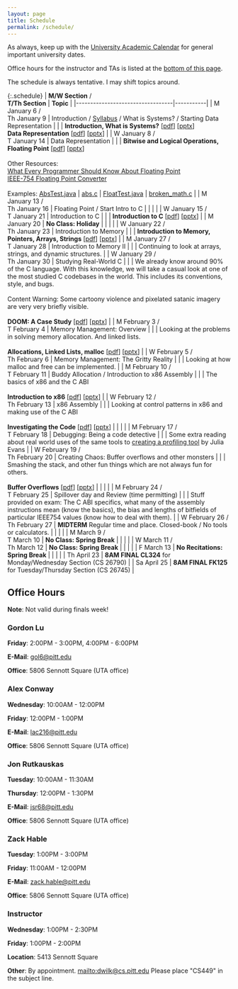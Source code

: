 ```yaml
---
layout: page
title: Schedule
permalink: /schedule/
---
```


As always, keep up with the [University Academic Calendar](https://www.provost.pitt.edu/students/academic-calendar) for general important university dates.

Office hours for the instructor and TAs is listed at the [bottom of this page](#office-hours).

The schedule is always tentative. I may shift topics around.

{:.schedule}
| **M/W Section** /<br> **T/Th Section** | **Topic** |
|----------------------------------|-----------|
| M January    6 /<br> Th January 9 | Introduction / [Syllabus]({{site.baseurl}}/syllabus) / What is Systems? / Starting Data Representation |
|              | **Introduction, What is Systems?** [[pdf]({{site.baseurl}}/slides/01_CS449_Introduction.pdf)] [[pptx]({{site.baseurl}}/slides/01_CS449_Introduction.pptx)]<br>**Data Representation** [[pdf]({{site.baseurl}}/slides/02_CS449_Data-Representation.pdf)] [[pptx]({{site.baseurl}}/slides/02_CS449_Data-Representation.pptx)] |
| W January    8 /<br> T January 14 | Data Representation |
|              | **Bitwise and Logical Operations, Floating Point** [[pdf]({{site.baseurl}}/slides/03_CS449_Data-Representation-II.pdf)] [[pptx]({{site.baseurl}}/slides/03_CS449_Data-Representation-II.pptx)]<br><br>Other Resources: <br>[What Every Programmer Should Know About Floating Point](https://floating-point-gui.de/basic/)<br>[IEEE-754 Floating Point Converter](https://www.h-schmidt.net/FloatConverter/)<br><br>Examples: [AbsTest.java]({{site.baseurl}}/examples/data-representation/AbsTest.java) \| [abs.c]({{site.baseurl}}/examples/data-representation/abs.c) \| [FloatTest.java]({{site.baseurl}}/examples/data-representation/FloatTest.java) \| [broken_math.c]({{site.baseurl}}/examples/data-representation/broken_math.c) |
| M January    13 /<br> Th January 16 | Floating Point / Start Intro to C |
|              | |
| W January    15 /<br> T January 21 | Introduction to C |
|              | **Introduction to C** [[pdf]({{site.baseurl}}/slides/04_CS449_Introduction-to-C.pdf)] [[pptx]({{site.baseurl}}/slides/04_CS449_Introduction-to-C.pptx)] |
| M January    20 | **No Class: Holiday** |
| | |
| W January    22 /<br> Th January 23 | Introduction to Memory |
|              | **Introduction to Memory, Pointers, Arrays, Strings** [[pdf]({{site.baseurl}}/slides/05_CS449_Introduction-to-Memory.pdf)] [[pptx]({{site.baseurl}}/slides/05_CS449_Introduction-to-Memory.pptx)] |
| M January    27 /<br> T January 28 | Introduction to Memory II |
|              | Continuing to look at arrays, strings, and dynamic structures. |
| W January    29 /<br> Th January 30 | Studying Real-World C |
|              | We already know around 90% of the C language. With this knowledge, we will take a casual look at one of the most studied C codebases in the world. This includes its conventions, style, and bugs.<br><br>Content Warning: Some cartoony violence and pixelated satanic imagery are very very briefly visible.<br><br>**DOOM: A Case Study** [[pdf]({{site.baseurl}}/slides/055_CS449_DOOM-A-Case-Study.pdf)] [[pptx]({{site.baseurl}}/slides/055_CS449_DOOM-A-Case-Study.pptx)] |
| M February   3 /<br> T February 4 | Memory Management: Overview |
|              | Looking at the problems in solving memory allocation. And linked lists.<br><br>**Allocations, Linked Lists, malloc** [[pdf]({{site.baseurl}}/slides/06_CS449_Memory-Management.pdf)] [[pptx]({{site.baseurl}}/slides/06_CS449_Memory-Management.pptx)] |
| W February   5 /<br> Th February 6 | Memory Management: The Gritty Reality |
|              | Looking at how malloc and free can be implemented. |
| M February  10 /<br> T February 11 | Buddy Allocation / Introduction to x86 Assembly |
|              | The basics of x86 and the C ABI<br><br>**Introduction to x86** [[pdf]({{site.baseurl}}/slides/07_CS449_Introduction-to-x86.pdf)] [[pptx]({{site.baseurl}}/slides/07_CS449_Introduction-to-x86.pptx)] |
| W February  12 /<br> Th February 13 | x86 Assembly |
|              | Looking at control patterns in x86 and making use of the C ABI<br><br>**Investigating the Code** [[pdf]({{site.baseurl}}/slides/08_CS449_Investigating-the-Code.pdf)] [[pptx]({{site.baseurl}}/slides/08_CS449_Investigating-the-Code.pptx)] |
|              | |
| M February  17 /<br> T February 18 | Debugging: Being a code detective |
|              | Some extra reading about real world uses of the same tools to [creating a profiling tool](https://jvns.ca/blog/2018/01/09/resolving-symbol-addresses/) by Julia Evans |
| W February  19 /<br> Th February 20 | Creating Chaos: Buffer overflows and other monsters |
|              | Smashing the stack, and other fun things which are not always fun for others.<br><br>**Buffer Overflows** [[pdf]({{site.baseurl}}/slides/09-buffer-overflow.pdf)] [[pptx]({{site.baseurl}}/slides/09-buffer-overflow.pptx)] |
|              | |
| M February  24 /<br> T February 25 | Spillover day and Review (time permitting) |
|              | Stuff provided on exam: The C ABI specifics, what many of the assembly instructions mean (know the basics), the bias and lengths of bitfields of particular IEEE754 values (know how to deal with them). |
| W February  26 /<br> Th February 27 | **MIDTERM** Regular time and place. Closed-book / No tools or calculators. |
|              | |
| M March     9 /<br> T March 10 | **No Class: Spring Break** |
|              | |
| W March     11 /<br> Th March 12 | **No Class: Spring Break** |
|              | |
| F March     13 | **No Recitations: Spring Break** |
|              | |
| Th April 23  | **8AM FINAL CL324** for Monday/Wednesday Section (CS 26790) |
| Sa April 25  | **8AM FINAL FK125** for Tuesday/Thursday Section (CS 26745) |

## Office Hours

**Note**: Not valid during finals week!

### Gordon Lu

**Friday**: 2:00PM - 3:00PM, 4:00PM - 6:00PM

**E-Mail**: gol6@pitt.edu

**Office**: 5806 Sennott Square (UTA office)

### Alex Conway

**Wednesday**: 10:00AM - 12:00PM

**Friday**: 12:00PM - 1:00PM

**E-Mail**: lac216@pitt.edu

**Office**: 5806 Sennott Square (UTA office)

### Jon Rutkauskas

**Tuesday**: 10:00AM - 11:30AM

**Thursday**: 12:00PM - 1:30PM

**E-Mail**: jsr68@pitt.edu

**Office**: 5806 Sennott Square (UTA office)

### Zack Hable

**Tuesday**: 1:00PM - 3:00PM

**Friday**: 11:00AM - 12:00PM

**E-Mail**: zack.hable@pitt.edu

**Office**: 5806 Sennott Square (UTA office)

### Instructor

**Wednesday**: 1:00PM - 2:30PM

**Friday**: 1:00PM - 2:00PM

**Location**: 5413 Sennott Square

**Other**: By appointment. <mailto:dwilk@cs.pitt.edu> Please place "CS449" in the subject line.
